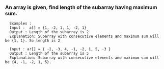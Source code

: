 ### An array is given, find length of the subarray having maximum sum.

```
  Examples :
  Input :  a[] = {1, -2, 1, 1, -2, 1}
  Output : Length of the subarray is 2
  Explanation: Subarray with consecutive elements and maximum sum will be {1, 1}. So length is 2

  Input : ar[] = { -2, -3, 4, -1, -2, 1, 5, -3 }
  Output : Length of the subarray is 5
  Explanation: Subarray with consecutive elements and maximum sum will be {4, -1, -2, 1, 5}. 
```
